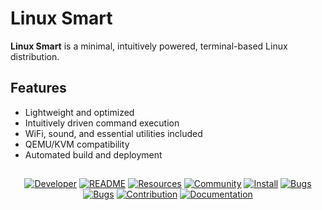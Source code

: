 # Linux Smart
**Linux Smart** is a minimal, intuitively powered, terminal-based Linux distribution.

## Features
- Lightweight and optimized
- Intuitively driven command execution
- WiFi, sound, and essential utilities included
- QEMU/KVM compatibility
- Automated build and deployment

## 
<p align="center">
  <a href="https://github.com/linux-smart/linux-smart/blob/main/docs/DEVELOPER.md"><img src="https://img.icons8.com/?size=100&id=SQzCuGgBP3on&format=png&color=22C3E6" alt="Developer"></a>
  <a href="https://github.com/linux-smart/linux-smart/blob/main/docs/README.md"><img src="https://img.icons8.com/?size=100&id=VUckOuTyLQ7W&format=png&color=22C3E6" alt="README"></a>
  <a href="https://github.com/linux-smart/linux-smart/blob/main/docs/RESOURCES.md"><img src="https://img.icons8.com/?size=100&id=ZdiFEhDnZ9kk&format=png&color=22C3E6" alt="Resources"></a>
  <a href="https://github.com/linux-smart/linux-smart/blob/main/docs/COMMUNITY.md"><img src="https://img.icons8.com/?size=100&id=JwQbESRFaaa1&format=png&color=22C3E6" alt="Community"></a>
  <a href="https://github.com/linux-smart/linux-smart/blob/main/docs/INSTALL.md"><img src="https://github.com/user-attachments/assets/ba2fafde-e409-478b-97fa-c9c4f00d14a8" alt="Install"></a>
  <a href="https://github.com/linux-smart/linux-smart/blob/main/docs/BUGS.md"><img src="https://img.icons8.com/?size=100&id=MB5CRcW9coKA&format=png&color=22C3E6" alt="Bugs"></a>
  <a href="https://github.com/linux-smart/linux-smart/blob/main/docs/BUGS.md"><img src="https://img.icons8.com/?size=100&id=113122&format=png&color=22C3E6" alt="Bugs"></a>
  <a href="https://github.com/linux-smart/linux-smart/blob/main/docs/CONTRIBUTION.md"><img src="https://img.icons8.com/?size=100&id=7749&format=png&color=22C3E6" alt="Contribution"></a>
  <a href="https://github.com/linux-smart/linux-smart/blob/main/docs/CONTRIBUTION.md"><img src="https://img.icons8.com/?size=100&id=9blJF1yB01VU&format=png&color=22C3E6" alt="Documentation"></a>
</p>
